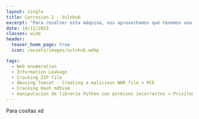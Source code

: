 ```yaml
---
layout: single
title: Corrosion 2 - Vulnhub
excerpt: "Para resolver esta máquina, nos aprovechamos qué tenemos una copia de seguridad expuesta del código fuente con credenciales válidas para ingresar al panel Tomcat como admin, una vez dentro del panel podemos subir .WAR, así subiendo un .WAR malicioso, del cual nos aprovechamos para hacer un RCE, entablandonos una Reverse Shell, una vez dentro de la máquina nos aprovechamos de de un ejecutable para leer cualquier archivo como Root, leyendo el shadow & viendo las contraseñas para usuarios hasheadas, usamos hashcat para desencriptarla y verla, por último explotamos un permiso SUDOERS para un .py qué ejecutaba una librería con permisos mal incorporados."
date: 14/11/2023
classes: wide
header:
  teaser_home_page: true
  icon: /assets/images/vulnhub.webp

tags:
  - Web enumeration
  - Information Leakage
  - Cracking ZIP file
  - Abusing Tomcat - Creating a malicious WAR file > RCE
  - Cracking Hash md5sum
  - manipulación de librería Python con permisos incorrectos > Privilege Escalation
---
```


Para cositas xd
